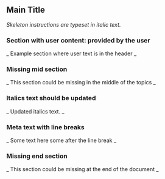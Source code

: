 ## Main Title

_Skeleton instructions are typeset in italic text._

### Section with user content: provided by the user

_ Example section where user text is in the header _

### Missing mid section

_ This section could be missing in the middle of the topics _

### Italics text should be updated

_ Updated italics text. _

### Meta text with line breaks

_ Some text here
some after the line break _

### Missing end section

_ This section could be missing at the end of the document _

